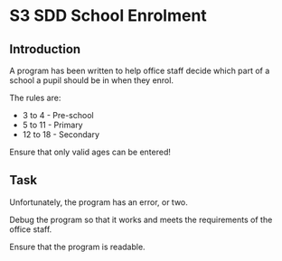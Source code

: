 # S3 SDD School Enrolment

## Introduction

A program has been written to help office staff decide which part of a school a pupil should be in when they enrol.

The rules are:

* 3 to 4 - Pre-school
* 5 to 11 - Primary
* 12 to 18 - Secondary

Ensure that only valid ages can be entered!

## Task

Unfortunately, the program has an error, or two.

Debug the program so that it works and meets the requirements of the office staff.

Ensure that the program is readable.